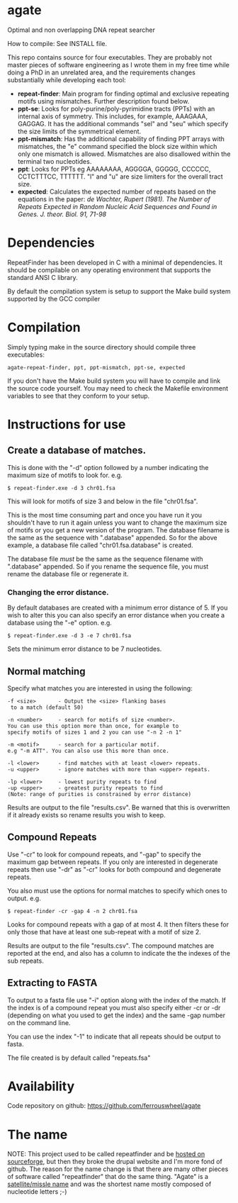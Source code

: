 agate
=====

Optimal and non overlapping DNA repeat searcher

How to compile: See INSTALL file.

This repo contains source for four executables. They are probably not master
pieces of software engineering as I wrote them in my free time while doing
a PhD in an unrelated area, and the requirements changes substantially while
developing each tool:

- **repeat-finder**: Main program for finding optimal and exclusive repeating
  motifs using mismatches. Further description found below.
- **ppt-se**: Looks for poly-purine/poly-pyrimidine tracts (PPTs) with an
  internal axis of symmetry.  This includes, for example, AAAGAAA, GAGGAG. It
  has the additional commands "sel" and "seu" which specify the size limits of
  the symmetrical element.
- **ppt-mismatch**: Has the additional capability of finding PPT arrays with
  mismatches, the "e" command specified the block size within which only one
  mismatch is allowed. Mismatches are also disallowed within the terminal two
  nucleotides.
- **ppt**: Looks for PPTs eg AAAAAAAA, AGGGGA, GGGGG, CCCCCC, CCTCTTTCC,
  TTTTTT. "l" and "u" are size limiters for the overall tract size.
- **expected**: Calculates the expected number of repeats based on the
  equations in the paper: _de Wachter, Rupert (1981). The Number of Repeats
  Expected in Random Nucleic Acid Sequences and Found in Genes.  J. theor.
  Biol. 91, 71-98_

# Dependencies

RepeatFinder has been developed in C with a minimal of dependencies.
It should be compilable on any operating environment that supports
the standard ANSI C library.

By default the compilation system is setup to support the Make build
system supported by the GCC compiler

# Compilation

Simply typing make in the source directory should compile three executables:

    agate-repeat-finder, ppt, ppt-mismatch, ppt-se, expected

If you don't have the Make build system you will have to compile and link the
source code yourself. You may need to check the Makefile environment variables
to see that they conform to your setup.

# Instructions for use

## Create a database of matches.

This is done with the "-d" option followed by a number indicating the maximum
size of motifs to look for. e.g.

    $ repeat-finder.exe -d 3 chr01.fsa

This will look for motifs of size 3 and below in the file "chr01.fsa".

This is the most time consuming part and once you have run it you shouldn't
have to run it again unless you want to change the maximum size of motifs or
you get a new version of the program.  The database filename is the same as the
sequence with ".database" appended. So for the above example, a database file
called "chr01.fsa.database" is created.

The database file *must* be the same as the sequence filename with ".database"
appended. So if you rename the sequence file, you must rename the database file
or regenerate it.

### Changing the error distance.

By default databases are created with a minimum error distance of 5.  If you
wish to alter this you can also specify an error distance when you create
a database using the "-e" option. e.g.

    $ repeat-finder.exe -d 3 -e 7 chr01.fsa

Sets the minimum error distance to be 7 nucleotides.

## Normal matching

Specify what matches you are interested in using the following:

```
-f <size>       - Output the <size> flanking bases
 to a match (default 50)
 
-n <number>     - search for motifs of size <number>.
You can use this option more than once, for example to
specify motifs of sizes 1 and 2 you can use "-n 2 -n 1"

-m <motif>      - search for a particular motif.
e.g "-m ATT". You can also use this more than once.

-l <lower>      - find matches with at least <lower> repeats.
-u <upper>      - ignore matches with more than <upper> repeats.

-lp <lower>     - lowest purity repeats to find
-up <upper>     - greatest purity repeats to find
(Note: range of purities is constrained by error distance)
```

Results are output to the file "results.csv". Be warned that this is
overwritten if it already exists so rename results you wish to keep.

## Compound Repeats

Use "-cr" to look for compound repeats, and "-gap" to specify the maximum gap
between repeats. If you only are interested in degenerate repeats then use
"-dr" as "-cr" looks for both compound and degenerate repeats.

You also must use the options for normal matches to specify which ones to
output. e.g.

    $ repeat-finder -cr -gap 4 -n 2 chr01.fsa

Looks for compound repeats with a gap of at most 4.  It then filters these for
only those that have at least one sub-repeat with a motif of size 2.

Results are output to the file "results.csv". The compound matches are reported
at the end, and also has a column to indicate the the indexes of the sub
repeats.

## Extracting to FASTA

To output to a fasta file use "-i" option along with the index of the match. If
the index is of a compound repeat you must also specify either -cr or -dr
(depending on what you used to get the index) and the same -gap number on the
command line.

You can use the index "-1" to indicate that all repeats should be output to
fasta.

The file created is by default called "repeats.fsa"

# Availability

Code repository on github: https://github.com/ferrouswheel/agate

# The name

NOTE: This project used to be called repeatfinder and be [hosted on
sourceforge](http://repeatfinder.sf.net), but then they broke the drupal website
and I'm more fond of github. The reason for the name change is that there are
many other pieces of software called "repeatfinder" that do the same thing.
"Agate" is a [satellite/missle name](http://planet4589.org/space/misc/names.html)
and was the shortest name mostly composed of nucleotide letters ;-)

